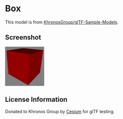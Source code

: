 # Box

This model is from [KhronosGroup/glTF-Sample-Models](https://github.com/KhronosGroup/glTF-Sample-Models).

## Screenshot

![screenshot](screenshot/screenshot.png)

## License Information

Donated to Khronos Group by [Cesium](http://cesiumjs.org/) for glTF testing.